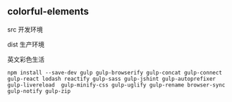 ## colorful-elements 

src 开发环境

dist 生产环境

英文彩色生活

`npm install --save-dev gulp gulp-browserify gulp-concat gulp-connect gulp-react lodash reactify gulp-sass gulp-jshint gulp-autoprefixer gulp-livereload  gulp-minify-css gulp-uglify gulp-rename browser-sync gulp-notify gulp-zip
`